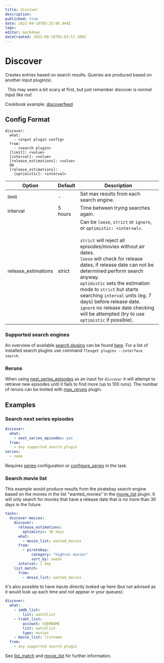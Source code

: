 ```yaml
---
title: discover
description: 
published: true
date: 2022-09-18T05:25:06.944Z
tags: 
editor: markdown
dateCreated: 2022-09-18T05:03:57.309Z
---
```


# Discover
Creates entries based on search results. Queries are produced based on another input plugin(s).

<div class="alert alert-info" role="alert">
  <span class="glyphicon glyphicon-info-sign"></span>
  &nbsp;
  This may seem a bit scary at first, but just remember discover is normal input like rss!
</div>

Cookbook example: [discoverfeed](/Cookbook/Movies/discoverfeed)

## Config Format
```text
discover:
  what:
    - <input plugin config>
  from:
    - <search plugin>
  [limit]: <value>
  [interval]: <value>
  [release_estimations]: <value>
  OR
  [release_estimations]:
    [optimistic]: <interval>
```

| Option | Default | Description |
| --- | --- | --- |
|limit| - | Set max results from each search engine. |
|<a name="interval"></a>interval| 5 hours| Time between trying searches again. |
|release_estimations|strict|Can be `loose`, `strict` or `ignore`, or `optimistic: <interval>`. <br/><br/> `strict` will reject all episodes/movies without air dates.<br/> `loose` will check for release dates, if release date can not be determined perform search anyway.<br/>`optimistic` sets the estimation mode to `strict` but starts searching `interval` units (eg. 7 days) before release date. <br/>`ignore` no release date checking will be attempted (try to use `optimistic` if possible).|

### Supported search engines
An overview of available [search plugins](/Searches) can be found [here](/Searches). For a list of installed search plugins use command `flexget plugins --interface search`.

### Reruns
When using [next_series_episodes](/Plugins/next_series_episodes) as an input for `discover` it will attempt to retrieve new episodes until it fails to find more (up to 100 runs). The number of reruns can be limited with [max_reruns](/Plugins/max_reruns) plugin.

## Examples

### Search next series episodes
```yaml
discover:
  what:
    - next_series_episodes: yes
  from:
    - any supported search plugin
series:
  - name
```

Requires [series](/Plugins/series) configuration or [configure_series](/Plugins/configure_series) in the task.

### Search movie list
This example would produce results from the piratebay search engine based on the movies in the list "wanted_movies" in the [movie_list](/Plugins/List/movie_list) plugin. It will only search for movies that have a release date that is no more than 30 days in the future.

```yaml
tasks:
  discover-movies:
    discover:
      release_estimations:
        optimistic: 30 days
      what:
        - movie_list: wanted_movies
      from:
        - piratebay:
            category: "highres movies"
            sort_by: seeds
      interval: 1 day
    list_match:
      from:
        - movie_list: wanted_movies
```

It's also possible to have inputs directly looked up here (but not advised as it would look up each time and not appear in your queues):

```yaml
discover:
  what:
    - imdb_list:
        list: watchlist
    - trakt_list:
        account: USERNAME
        list: watchlist
        type: movies
    - movie_list: listname
  from:
    - any supported search plugin
```

See [list_match](/Plugins/List/list_match) and [movie_list](/Plugins/List/movie_list) for further information.

